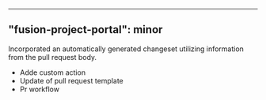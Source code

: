 
---
"fusion-project-portal": minor
--- 
Incorporated an automatically generated changeset utilizing information from the pull request body.
- Adde custom action
- Update of pull request template 
- Pr workflow
